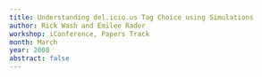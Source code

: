 ```yaml
---
title: Understanding del.icio.us Tag Choice using Simulations
author: Rick Wash and Emilee Rader
workshop: iConference, Papers Track
month: March
year: 2008
abstract: false
---
```

